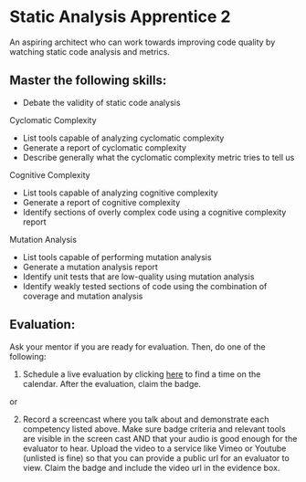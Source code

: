# Static Analysis Apprentice 2

An aspiring architect who can work towards improving code quality by watching static code analysis and metrics.

## Master the following skills:

- Debate the validity of static code analysis

Cyclomatic Complexity

- List tools capable of analyzing cyclomatic complexity
- Generate a report of cyclomatic complexity
- Describe generally what the cyclomatic complexity metric tries to tell us

Cognitive Complexity

- List tools capable of analyzing cognitive complexity
- Generate a report of cognitive complexity
- Identify sections of overly complex code using a cognitive complexity report

Mutation Analysis

- List tools capable of performing mutation analysis
- Generate a mutation analysis report
- Identify unit tests that are low-quality using mutation analysis
- Identify weakly tested sections of code using the combination of coverage and mutation analysis

## Evaluation:

Ask your mentor if you are ready for evaluation. Then, do one of the following:

1. Schedule a live evaluation by clicking [here](https://calendly.com/codex-evaluations/full-stack) to find a time on the calendar. After the evaluation, claim the badge.

or

2. Record a screencast where you talk about and demonstrate each competency listed above. Make sure badge criteria and relevant tools are visible in the screen cast AND that your audio is good enough for the evaluator to hear. Upload the video to a service like Vimeo or Youtube (unlisted is fine) so that you can provide a public url for an evaluator to view. Claim the badge and include the video url in the evidence box.
